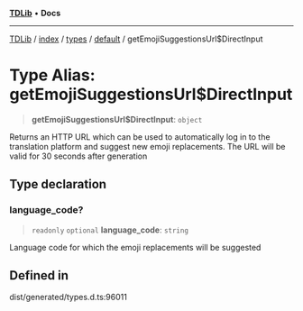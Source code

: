 [**TDLib**](../../../../../../README.md) • **Docs**

***

[TDLib](../../../../../../modules.md) / [index](../../../../../README.md) / [types](../../../README.md) / [default](../README.md) / getEmojiSuggestionsUrl$DirectInput

# Type Alias: getEmojiSuggestionsUrl$DirectInput

> **getEmojiSuggestionsUrl$DirectInput**: `object`

Returns an HTTP URL which can be used to automatically log in to the translation platform and suggest new emoji replacements. The URL will be valid for 30 seconds after generation

## Type declaration

### language\_code?

> `readonly` `optional` **language\_code**: `string`

Language code for which the emoji replacements will be suggested

## Defined in

dist/generated/types.d.ts:96011
